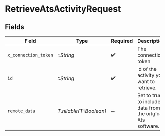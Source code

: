 # RetrieveAtsActivityRequest


## Fields

| Field                                                       | Type                                                        | Required                                                    | Description                                                 |
| ----------------------------------------------------------- | ----------------------------------------------------------- | ----------------------------------------------------------- | ----------------------------------------------------------- |
| `x_connection_token`                                        | *::String*                                                  | :heavy_check_mark:                                          | The connection token                                        |
| `id`                                                        | *::String*                                                  | :heavy_check_mark:                                          | id of the activity you want to retrieve.                    |
| `remote_data`                                               | *T.nilable(T::Boolean)*                                     | :heavy_minus_sign:                                          | Set to true to include data from the original Ats software. |